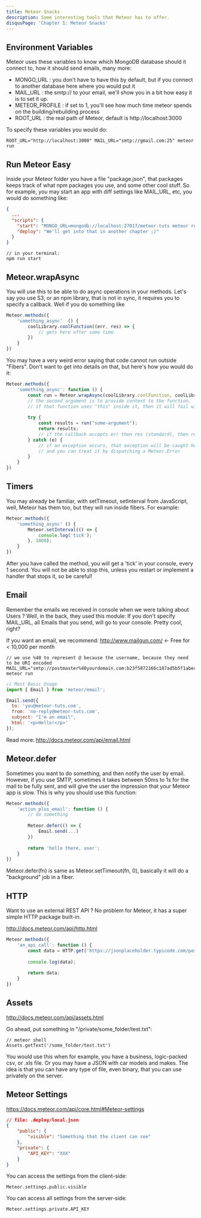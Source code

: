 ```yaml
---
title: Meteor Snacks
description: Some interesting tools that Meteor has to offer.
disqusPage: 'Chapter 1: Meteor Snacks'
---
```


## Environment Variables

Meteor uses these variables to know which MongoDB database should it connect to, how it should send emails, many more:

- MONGO_URL : you don't have to have this by default, but if you connect to another database here where you would put it
- MAIL_URL : the smtp:// to your email, we'll show you in a bit how easy it is to set it up.
- METEOR_PROFILE : if set to 1, you'll see how much time meteor spends on the building/rebuilding process
- ROOT_URL : the real path of Meteor, default is http://localhost:3000

To specify these variables you would do:

```
ROOT_URL="http://localhost:3000" MAIL_URL="smtp://gmail.com:25" meteor run
```

## Run Meteor Easy

Inside your Meteor folder you have a file "package.json", that packages keeps track of what npm packages you use, and some other
cool stuff. So for example, you may start an app with diff settings like MAIL_URL, etc, you would do something like:
```json
{
  ...
  "scripts": {
    "start": "MONGO_URL=mongodb://localhost:27017/meteor-tuts meteor run --settings .deploy/local.json --port 3000",
    "deploy": "We'll get into that in another chapter ;)"
  }
}
```

```
// in your terminal:
npm run start
```

## Meteor.wrapAsync

You will use this to be able to do async operations in your methods. Let's say you use S3, or an npm library, that is not in sync,
 it requires you to specify a callback. Well if you do something like 
 
```js
Meteor.methods({
    'something_async'  () {
        coolLibrary.coolFunction((err, res) => {
            // gets here after some time.
        })
    }
})
```

You may have a very weird error saying that code cannot run outside "Fibers". Don't want to get into details on that, but here's how you would do it:

```js
Meteor.methods({
    'something_async': function () {
        const run = Meteor.wrapAsync(coolLibrary.coolFunction, coolLibrary);
        // the second argument is to provide context to the function, 
        // if that function uses "this" inside it, then it will fail without the context specified.
        
        try {
            const results = run("some-argument");
            return results;
            // if the callback accepts err then res (standard), then result will be put in sync into results.
        } catch (e) {
            // if an exception occurs, that exception will be caught here
            // and you can treat it by dispatching a Meteor.Error
        }
    }
})
```

## Timers

You may already be familiar, with setTimeout, setInterval from JavaScript, well, Meteor has them too,
but they will run inside fibers. For example:

```js
Meteor.methods({
    'something_async' () {
        Meteor.setInterval(() => {
            console.log('tick');
        }, 1000);
    }
})
```

After you have called the method, you will get a 'tick' in your console, every 1 second. You will not be able to stop this, 
unless you restart or implement a handler that stops it, so be careful!

## Email

Remember the emails we received in console when we were talking about Users ? Well, in the back, they used this module:
If you don't specify MAIL_URL, all Emails that you send, will go to your console. Pretty cool, right?

If you want an email, we recommend: http://www.mailgun.com/ <- Free for < 10,000 per month

```
// we use %40 to represent @ because the username, because they need to be URI encoded
MAIL_URL="smtp://postmaster%40yourdomain.com:b23f5872166c187ad5b5f1abece071b2@smtp.mailgun.org:25" meteor run
```

```js
// Most Basic Usage
import { Email } from 'meteor/email';

Email.send({
  to: 'you@meteor-tuts.com',
  from: 'no-reply@meteor-tuts.com',
  subject: "I'm an email",
  html: '<p>Hello!</p>'
});
```

Read more: http://docs.meteor.com/api/email.html

## Meteor.defer

Sometimes you want to do something, and then notify the user by email. However, if you use SMTP, sometimes
it takes between 50ms to 1s for the mail to be fully sent, and will give the user the impression that your Meteor app is slow. 
This is why you should use this function:

```js
Meteor.methods({
    'action_plus_email': function () {
        // do something
        
        Meteor.defer(() => {
            Email.send(...)
        })
        
        return 'hello there, user';
    }
})
```

Meteor.defer(fn) is same as Meteor.setTimeout(fn, 0), basically it will do a "background" job in a fiber.

## HTTP

Want to use an external REST API ? No problem for Meteor, it has a super simple HTTP package built-in.

http://docs.meteor.com/api/http.html

```js
Meteor.methods({
    'an_api_call': function () {
        const data = HTTP.get('https://jsonplaceholder.typicode.com/posts/1')
        
        console.log(data);
        
        return data;
    }
})
```

## Assets

http://docs.meteor.com/api/assets.html

Go ahead, put something in "/private/some_folder/test.txt":

```
// meteor shell
Assets.getText('/some_folder/test.txt')
```

You would use this when for example, you have a business, logic-packed csv, or .xls file.
Or you may have a JSON with car models and makes. 
The idea is that you can have any type of file, even binary, that you can use privately on the server.

## Meteor Settings

https://docs.meteor.com/api/core.html#Meteor-settings

```json
// file: .deploy/local.json
{
    "public": {
        "visible": "Something that the client can see"
    },
    "private": {
        "API_KEY": "XXX"
    }
}
```

You can access the settings from the client-side:
```
Meteor.settings.public.visible
```

You can access all settings from the server-side:
```
Meteor.settings.private.API_KEY
```
